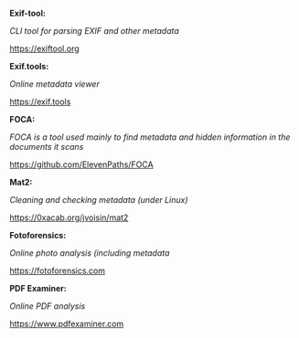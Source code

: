 
**Exif-tool:**

   *CLI tool for parsing EXIF ​​and other metadata*

   https://exiftool.org

**Exif.tools:**

   *Online metadata viewer*

   https://exif.tools

**FOCA:**

   *FOCA is a tool used mainly to find metadata and hidden information in the documents it scans*
   
   https://github.com/ElevenPaths/FOCA

**Mat2:**

   *Cleaning and checking metadata (under Linux)*
   
   https://0xacab.org/jvoisin/mat2


**Fotoforensics:**

   *Online photo analysis (including metadata*

   https://fotoforensics.com

**PDF Examiner:**

   *Online PDF analysis*
   
   https://www.pdfexaminer.com

